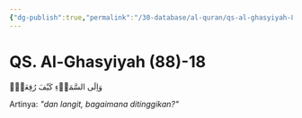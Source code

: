 ```yaml
---
{"dg-publish":true,"permalink":"/30-database/al-quran/qs-al-ghasyiyah-88-18/"}
---
```



# QS. Al-Ghasyiyah (88)-18
وَاِلَى السَّمَاۤءِ كَيْفَ رُفِعَتْۗ

Artinya: *"dan langit, bagaimana ditinggikan?"*
